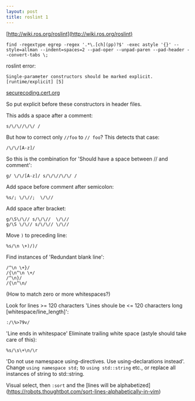 ```yaml
---
layout: post
title: roslint 1
---
```


[http://wiki.ros.org/roslint](http://wiki.ros.org/roslint)

    find -regextype egrep -regex '.*\.[ch](pp)?$' -exec astyle '{}' --style=allman --indent=spaces=2 --pad-oper --unpad-paren --pad-header --convert-tabs \;

roslint error:

    Single-parameter constructors should be marked explicit.  [runtime/explicit] [5]

[securecoding.cert.org](https://www.securecoding.cert.org/confluence/pages/viewpage.action?pageId=3416)

So put explicit before these constructors in header files.


This adds a space after a comment:

    s/\/\//\/\/ /

But how to correct only `//foo` to `// foo`?
This detects that case:

    /\/\/[A-z]/

So this is the combination for 'Should have a space between // and comment':

    g/ \/\/[A-z]/ s/\/\//\/\/ /

Add space before comment after semicolon:

    %s/; \/\//;  \/\//

Add space after bracket:

    g/\S\/\// s/\/\//  \/\//
    g/\S \/\// s/\/\// \/\//

Move `)` to preceding line:

    %s/\n \+)/)/

Find instances of 'Redundant blank line':

    /^\n \+}/
    /{\n^\n \+/
    /^\n}/
    /{\n^\n/

(How to match zero or more whitespaces?)

Look for lines >= 120 characters 'Lines shoule be <= 120 characters long [whitespace/line_length]':

    :/\%>79v/

'Line ends in whitespace' Eliminate trailing white space (astyle should take care of this):

    %s/\s\+\n/\r

'Do not use namespace using-directives.  Use using-declarations instead'.
Change `using namespace std;` to `using std::string` etc., or replace all instances of string to std::string.

Visual select, then `:sort` and the [lines will be alphabetized]
(https://robots.thoughtbot.com/sort-lines-alphabetically-in-vim)
